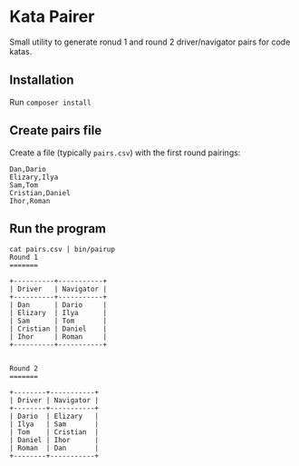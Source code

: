 Kata Pairer
===========

Small utility to generate ronud 1 and round 2 driver/navigator pairs for code katas.

## Installation

Run `composer install`

## Create pairs file

Create a file (typically `pairs.csv`) with the first round pairings:

```
Dan,Dario
Elizary,Ilya
Sam,Tom
Cristian,Daniel
Ihor,Roman
```

## Run the program

```
cat pairs.csv | bin/pairup
Round 1
=======

+----------+-----------+
| Driver   | Navigator |
+----------+-----------+
| Dan      | Dario     |
| Elizary  | Ilya      |
| Sam      | Tom       |
| Cristian | Daniel    |
| Ihor     | Roman     |
+----------+-----------+


Round 2
=======

+--------+-----------+
| Driver | Navigator |
+--------+-----------+
| Dario  | Elizary   |
| Ilya   | Sam       |
| Tom    | Cristian  |
| Daniel | Ihor      |
| Roman  | Dan       |
+--------+-----------+
```
